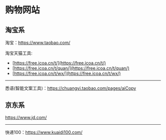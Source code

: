 # 购物网站

## 淘宝系

淘宝：https://www.taobao.com/

淘宝天猫工具:

* [https://free.icoa.cn/t/](https://free.icoa.cn/t/)
* [https://free.icoa.cn/t/quan/](https://free.icoa.cn/t/quan/)
* [https://free.icoa.cn/t/wx/](https://free.icoa.cn/t/wx/)

---

悉语(智能文案工具)：https://chuangyi.taobao.com/pages/aiCopy

## 京东系

https://www.jd.com/







---

快递100：https://www.kuaidi100.com/